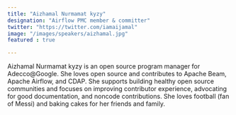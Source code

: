 ```yaml
---
title: "Aizhamal Nurmamat kyzy"
designation: "Airflow PMC member & committer"
twitter: "https://twitter.com/iamaijamal"
image: "/images/speakers/aizhamal.jpg"
featured : true

---
```


Aizhamal Nurmamat kyzy is an open source program manager for Adecco@Google. She loves open source and contributes to Apache Beam, Apache Airflow, and CDAP. She supports building healthy open source communities and focuses on improving contributor experience, advocating for good documentation, and noncode contributions. She loves football (fan of Messi) and baking cakes for her friends and family.
